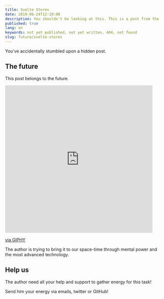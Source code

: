 ```yaml
---
title: Svelte Stores
date: 2019-06-24T12:10:00
description: You shouldn't be looking at this. This is a post from the future
published: true
lang: en
keywords: not yet published, not yet written, 404, not found
slug: future/svelte-stores
---
```


You've accidentally stumbled upon a hidden post.

## The future

This post belongs to the future.

<iframe title="time loop" src="https://giphy.com/embed/3ohhwiSbK4IdpTIB0Y" width="480" height="480" frameBorder="0" class="giphy-embed" allowFullScreen></iframe><p><a href="https://giphy.com/gifs/time-endless-history-3ohhwiSbK4IdpTIB0Y">via GIPHY</a></p>


The author is trying to bring it to our space-time through mental power and the most advanced technology.

## Help us

The author need all your help and support to gather energy for this task!

Send him your energy via emails, twitter or GitHub!
